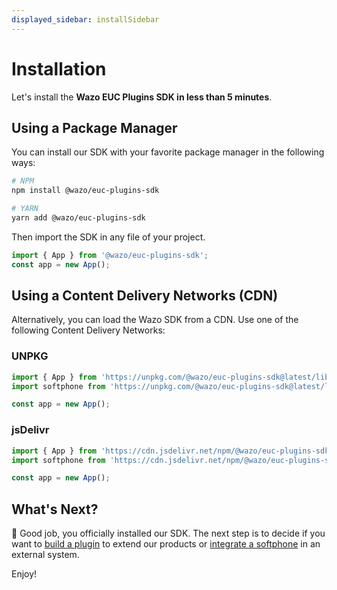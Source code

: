```yaml
---
displayed_sidebar: installSidebar
---
```


# Installation

Let's install the **Wazo EUC Plugins SDK in less than 5 minutes**.

## Using a Package Manager

You can install our SDK with your favorite package manager in the following ways:

```bash
# NPM
npm install @wazo/euc-plugins-sdk

# YARN
yarn add @wazo/euc-plugins-sdk
```

Then import the SDK in any file of your project.

```js
import { App } from '@wazo/euc-plugins-sdk';
const app = new App();
```

## Using a Content Delivery Networks (CDN)

Alternatively, you can load the Wazo SDK from a CDN. Use one of the following Content Delivery Networks:

### UNPKG

```js
import { App } from 'https://unpkg.com/@wazo/euc-plugins-sdk@latest/lib/esm/app.js';
import softphone from 'https://unpkg.com/@wazo/euc-plugins-sdk@latest/lib/esm/softphone.js';

const app = new App();
```

### jsDelivr

```js
import { App } from 'https://cdn.jsdelivr.net/npm/@wazo/euc-plugins-sdk@latest/lib/esm/app.js';
import softphone from 'https://cdn.jsdelivr.net/npm/@wazo/euc-plugins-sdk@latest/lib/esm/softphone.js';

const app = new App();
```

## What's Next?

🎉 Good job, you officially installed our SDK. The next step is to decide if you want to [build a plugin](./plugins/introduction) to extend our
products or [integrate a softphone](./softphone/introduction) in an external system.

Enjoy!

